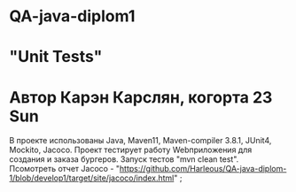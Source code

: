# QA-java-diplom1
# "Unit Tests"
# Автор Карэн Карслян, когорта 23 Sun                                 
В проекте использованы Java, Maven11, Maven-compiler 3.8.1, JUnit4, Mockito, Jacoco. Проект тестирует работу Webприложения для создания и заказа бургеров. 
Запуск тестов "mvn clean test".       
Псомотреть отчет Jacoco - "https://github.com/Harleous/QA-java-diplom-1/blob/develop1/target/site/jacoco/index.html" ; 
